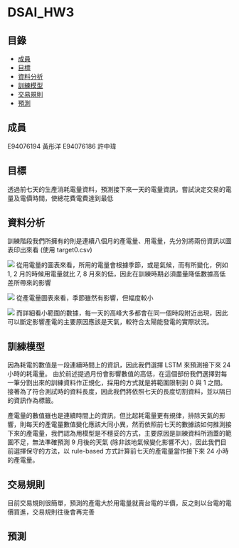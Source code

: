 # DSAI_HW3

## 目錄

- [成員](#成員)
- [目標](#目標)
- [資料分析](#資料分析)
- [訓練模型](#訓練模型)
- [交易規則](#交易規則)
- [預測](#預測)
## 成員
E94076194 黃彤洋
E94076186 許中瑋

## 目標
透過前七天的生產消耗電量資料，預測接下來一天的電量資訊，嘗試決定交易的電量及電價時間，使總花費電費達到最低

## 資料分析
訓練階段我們所擁有的則是連續八個月的產電量、用電量，先分別將兩份資訊以圖表印出來看 (使用 target0.csv)

![](https://i.imgur.com/pTwJxBL.png)
從用電量的圖表來看，所用的電量會根據季節，或是氣候，而有所變化，例如 1, 2 月的時候用電量就比 7, 8 月來的低，因此在訓練時期必須盡量降低數據高低差所帶來的影響

![](https://i.imgur.com/27B6Q9c.png)
從產電量圖表來看，季節雖然有影響，但幅度較小

![](https://i.imgur.com/LZc2mNI.png)
而詳細看小範圍的數據，每一天的高峰大多都會在同一個時段附近出現，因此可以斷定影響產電的主要原因應該是天氣，較符合太陽能發電的實際狀況。

## 訓練模型
因為耗電的數值是一段連續時間上的資訊，因此我們選擇 LSTM 來預測接下來 24 小時的耗電量。
由於前述提過月份會影響數值的高低，在這個部份我們選擇對每一筆分割出來的訓練資料作正規化，採用的方式就是將範圍限制到 0 與 1 之間。接著為了符合測試時的資料長度，因此我們將依照七天的長度切割資料，並以隔日的資訊作為標籤。

產電量的數值雖也是連續時間上的資訊，但比起耗電量更有規律，排除天氣的影響，則每天的產電量數值變化應該大同小異，然而依照前七天的數據該如何推測接下來的產電量，我們認為用模型是不穩妥的方式，主要原因是訓練資料所涵蓋的範圍不足，無法準確預測 9 月後的天氣 (除非該地氣候變化影響不大)，因此我們目前選擇保守的方法，以 rule-based 方式計算前七天的產電量當作接下來 24 小時的產電量。

## 交易規則
目前交易規則很簡單，預測的產電大於用電量就賣台電的半價，反之則以台電的電價買進，交易規則往後會再完善

## 預測


